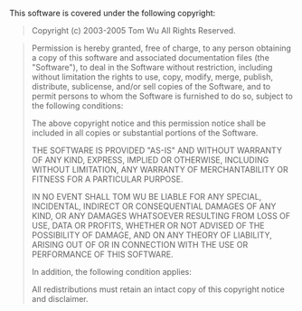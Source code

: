 This software is covered under the following copyright:

> Copyright (c) 2003-2005  Tom Wu
> All Rights Reserved.

> Permission is hereby granted, free of charge, to any person obtaining
> a copy of this software and associated documentation files (the
> "Software"), to deal in the Software without restriction, including
> without limitation the rights to use, copy, modify, merge, publish,
> distribute, sublicense, and/or sell copies of the Software, and to
> permit persons to whom the Software is furnished to do so, subject to
> the following conditions:
> 
> The above copyright notice and this permission notice shall be
> included in all copies or substantial portions of the Software.
> 
> THE SOFTWARE IS PROVIDED "AS-IS" AND WITHOUT WARRANTY OF ANY KIND, 
> EXPRESS, IMPLIED OR OTHERWISE, INCLUDING WITHOUT LIMITATION, ANY 
> WARRANTY OF MERCHANTABILITY OR FITNESS FOR A PARTICULAR PURPOSE.  
> 
> IN NO EVENT SHALL TOM WU BE LIABLE FOR ANY SPECIAL, INCIDENTAL,
> INDIRECT OR CONSEQUENTIAL DAMAGES OF ANY KIND, OR ANY DAMAGES WHATSOEVER
> RESULTING FROM LOSS OF USE, DATA OR PROFITS, WHETHER OR NOT ADVISED OF
> THE POSSIBILITY OF DAMAGE, AND ON ANY THEORY OF LIABILITY, ARISING OUT
> OF OR IN CONNECTION WITH THE USE OR PERFORMANCE OF THIS SOFTWARE.
> 
> In addition, the following condition applies:
> 
> All redistributions must retain an intact copy of this copyright notice
> and disclaimer.
